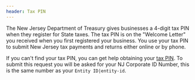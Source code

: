 ```yaml
---
header: Tax PIN
---
```


The New Jersey Department of Treasury gives businesses a 4-digit tax PIN when they register for State taxes. The tax PIN is on the "Welcome Letter" you received when you first registered your business. You use your tax PIN to submit New Jersey tax payments and returns either online or by phone.

If you can't find your tax PIN, you can get help obtaining your [tax PIN](https://www.nj.gov/treasury/assets/contact/taxation/contact-pin.shtml). To submit this request you will be asked for your NJ Corporate ID Number, this is the same number as your `Entity ID|entity-id`.
